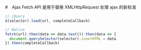 #　Ajax
Fetch API 是用于替换 XMLHttpRequest 处理 ajax 的新标准
```js
// jQuery
$(selector).load(url, completeCallback)

// Native
fetch(url).then(data => data.text()).then(data => {
  document.querySelector(selector).innerHTML = data
}).then(completeCallback)
```